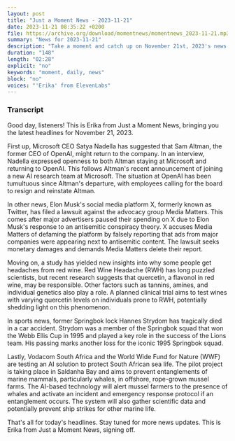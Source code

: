 ```yaml
---
layout: post
title: "Just a Moment News - 2023-11-21"
date: 2023-11-21 08:35:22 +0200
file: https://archive.org/download/momentnews/momentnews_2023-11-21.mp3
summary: "News for 2023-11-21"
description: "Take a moment and catch up on November 21st, 2023's news."
duration: "148"
length: "02:28"
explicit: "no"
keywords: "moment, daily, news"
block: "no"
voices: "'Erika' from ElevenLabs"
---
```


### Transcript

Good day, listeners! This is Erika from Just a Moment News, bringing you the latest headlines for November 21, 2023.

First up, Microsoft CEO Satya Nadella has suggested that Sam Altman, the former CEO of OpenAI, might return to the company. In an interview, Nadella expressed openness to both Altman staying at Microsoft and returning to OpenAI. This follows Altman's recent announcement of joining a new AI research team at Microsoft. The situation at OpenAI has been tumultuous since Altman's departure, with employees calling for the board to resign and reinstate Altman.

In other news, Elon Musk's social media platform X, formerly known as Twitter, has filed a lawsuit against the advocacy group Media Matters. This comes after major advertisers paused their spending on X due to Elon Musk's response to an antisemitic conspiracy theory. X accuses Media Matters of defaming the platform by falsely reporting that ads from major companies were appearing next to antisemitic content. The lawsuit seeks monetary damages and demands Media Matters delete their report.

Moving on, a study has yielded new insights into why some people get headaches from red wine. Red Wine Headache (RWH) has long puzzled scientists, but recent research suggests that quercetin, a flavonol in red wine, may be responsible. Other factors such as tannins, amines, and individual genetics also play a role. A planned clinical trial aims to test wines with varying quercetin levels on individuals prone to RWH, potentially shedding light on this phenomenon.

In sports news, former Springbok lock Hannes Strydom has tragically died in a car accident. Strydom was a member of the Springbok squad that won the Webb Ellis Cup in 1995 and played a key role in the success of the Lions team. His passing marks another loss for the iconic 1995 Springbok squad.

Lastly, Vodacom South Africa and the World Wide Fund for Nature (WWF) are testing an AI solution to protect South African sea life. The pilot project is taking place in Saldanha Bay and aims to prevent entanglements of marine mammals, particularly whales, in offshore, rope-grown mussel farms. The AI-based technology will alert mussel farmers to the presence of whales and activate an incident and emergency response protocol if an entanglement occurs. The system will also gather scientific data and potentially prevent ship strikes for other marine life.

That's all for today's headlines. Stay tuned for more news updates. This is Erika from Just a Moment News, signing off.
